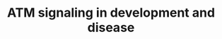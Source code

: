 ---
annotations:
- id: PW:0000087
  parent: regulatory pathway
  type: Pathway Ontology
  value: G1 phase pathway
- id: PW:0000099
  parent: regulatory pathway
  type: Pathway Ontology
  value: DNA repair pathway
authors:
- AAR&Co
- Khanspers
- MaintBot
- Eweitz
citedin:
- link: PMC7470419
communities:
- CPTAC
description: This pathway is modeled after Figure 4 in the article "The ATM signaling
  network in development and disease" (See Bibliography).  When DNA is damaged, DDR
  begins to work on recuperating the damage through the appropriate cellular programs
  such as transcription, translation, etc etc. The ataxia-telangiectasia mutated (ATM)
  kinase acts as the main core of this pathway acting upon or receiving a lot of the
  reactions towards other gene products. ATM substrates use several different cell
  cycle checkpoints to determine the health of the DNA, and determine different types
  of disease/damage done to the DNA. The p38MAPK which is a reaction by ATM later
  leads to HSP27 which inhibits oxidative stress within the cell. DDR and ATM both
  work to help the cell recover from any damage it has received and understanding
  how ATM works will help increase doctors and scientists understanding of diseases,
  and their treatment.   Proteins on this pathway have targeted assays available via
  the [https://assays.cancer.gov/available_assays?wp_id=WP3878 CPTAC Assay Portal]
last-edited: 2021-05-22
ndex: 25239283-8b68-11eb-9e72-0ac135e8bacf
organisms:
- Homo sapiens
redirect_from:
- /index.php/Pathway:WP3878
- /instance/WP3878
revision: null
schema-jsonld:
- '@context': https://schema.org/
  '@id': https://wikipathways.github.io/pathways/WP3878.html
  '@type': Dataset
  creator:
    '@type': Organization
    name: WikiPathways
  description: This pathway is modeled after Figure 4 in the article "The ATM signaling
    network in development and disease" (See Bibliography).  When DNA is damaged,
    DDR begins to work on recuperating the damage through the appropriate cellular
    programs such as transcription, translation, etc etc. The ataxia-telangiectasia
    mutated (ATM) kinase acts as the main core of this pathway acting upon or receiving
    a lot of the reactions towards other gene products. ATM substrates use several
    different cell cycle checkpoints to determine the health of the DNA, and determine
    different types of disease/damage done to the DNA. The p38MAPK which is a reaction
    by ATM later leads to HSP27 which inhibits oxidative stress within the cell. DDR
    and ATM both work to help the cell recover from any damage it has received and
    understanding how ATM works will help increase doctors and scientists understanding
    of diseases, and their treatment.   Proteins on this pathway have targeted assays
    available via the [https://assays.cancer.gov/available_assays?wp_id=WP3878 CPTAC
    Assay Portal]
  keywords:
  - 53BP1
  - AMPK
  - ATF2
  - ATM
  - ATMIN
  - ATR
  - Artemis
  - Aurora B
  - Bub1
  - CDK
  - CDK5
  - CEP63
  - CHK1
  - CHK2
  - CTIP
  - Cdc25
  - Cell Cycle
  - DNAPKcs
  - G6PD
  - H2AX
  - HDAC4
  - HMGN1
  - HSP27
  - KAP1
  - LKB1
  - Lamin-B
  - MDC1
  - MRE11A
  - MRE11B
  - NEMO
  - NF-KB
  - Nbs1
  - PP5
  - PPP2R4
  - RIF1
  - RNF168
  - RNF20
  - RNF40
  - RNF8
  - Rad50
  - 'Reactive Oxygen Species '
  - SMC1
  - TIP60
  - TSC2
  - WIP1
  - XLF
  - mTORC1
  - p38
  - p38MAPK
  - uH2A
  - uH2B
  license: CC0
  name: ATM signaling in development and disease
seo: CreativeWork
title: ATM signaling in development and disease
wpid: WP3878
---